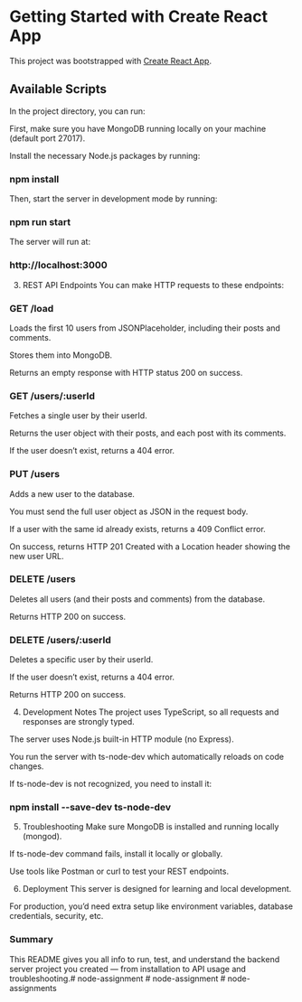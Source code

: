 # Getting Started with Create React App

This project was bootstrapped with [Create React App](https://github.com/node-assignment/create-react-app).

## Available Scripts

In the project directory, you can run:

First, make sure you have MongoDB running locally on your machine (default port 27017).

Install the necessary Node.js packages by running:

### npm install
Then, start the server in development mode by running:

### npm run start
The server will run at:

### http://localhost:3000
3. REST API Endpoints
You can make HTTP requests to these endpoints:

### GET /load

Loads the first 10 users from JSONPlaceholder, including their posts and comments.

Stores them into MongoDB.

Returns an empty response with HTTP status 200 on success.

### GET /users/:userId

Fetches a single user by their userId.

Returns the user object with their posts, and each post with its comments.

If the user doesn’t exist, returns a 404 error.

### PUT /users

Adds a new user to the database.

You must send the full user object as JSON in the request body.

If a user with the same id already exists, returns a 409 Conflict error.

On success, returns HTTP 201 Created with a Location header showing the new user URL.

### DELETE /users

Deletes all users (and their posts and comments) from the database.

Returns HTTP 200 on success.

### DELETE /users/:userId

Deletes a specific user by their userId.

If the user doesn’t exist, returns a 404 error.

Returns HTTP 200 on success.

4. Development Notes
The project uses TypeScript, so all requests and responses are strongly typed.

The server uses Node.js built-in HTTP module (no Express).

You run the server with ts-node-dev which automatically reloads on code changes.

If ts-node-dev is not recognized, you need to install it:

### npm install --save-dev ts-node-dev

5. Troubleshooting
Make sure MongoDB is installed and running locally (mongod).

If ts-node-dev command fails, install it locally or globally.

Use tools like Postman or curl to test your REST endpoints.

6. Deployment
This server is designed for learning and local development.

For production, you’d need extra setup like environment variables, database credentials, security, etc.

### Summary
This README gives you all info to run, test, and understand the backend server project you created — from installation to API usage and troubleshooting.#   n o d e - a s s i g n m e n t  
 #   n o d e - a s s i g n m e n t  
 #   n o d e - a s s i g n m e n t s  
 